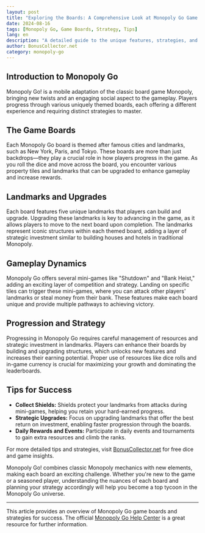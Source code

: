 ```yaml
---
layout: post
title: "Exploring the Boards: A Comprehensive Look at Monopoly Go Game Boards"
date: 2024-08-16
tags: [Monopoly Go, Game Boards, Strategy, Tips]
lang: en
description: "A detailed guide to the unique features, strategies, and gameplay of Monopoly Go boards."
author: BonusCollector.net
category: monopoly-go
---
```


## Introduction to Monopoly Go

Monopoly Go! is a mobile adaptation of the classic board game Monopoly, bringing new twists and an engaging social aspect to the gameplay. Players progress through various uniquely themed boards, each offering a different experience and requiring distinct strategies to master.

## The Game Boards

Each Monopoly Go board is themed after famous cities and landmarks, such as New York, Paris, and Tokyo. These boards are more than just backdrops—they play a crucial role in how players progress in the game. As you roll the dice and move across the board, you encounter various property tiles and landmarks that can be upgraded to enhance gameplay and increase rewards.

## Landmarks and Upgrades

Each board features five unique landmarks that players can build and upgrade. Upgrading these landmarks is key to advancing in the game, as it allows players to move to the next board upon completion. The landmarks represent iconic structures within each themed board, adding a layer of strategic investment similar to building houses and hotels in traditional Monopoly.

## Gameplay Dynamics

Monopoly Go offers several mini-games like "Shutdown" and "Bank Heist," adding an exciting layer of competition and strategy. Landing on specific tiles can trigger these mini-games, where you can attack other players' landmarks or steal money from their bank. These features make each board unique and provide multiple pathways to achieving victory.

## Progression and Strategy

Progressing in Monopoly Go requires careful management of resources and strategic investment in landmarks. Players can enhance their boards by building and upgrading structures, which unlocks new features and increases their earning potential. Proper use of resources like dice rolls and in-game currency is crucial for maximizing your growth and dominating the leaderboards.

## Tips for Success

- **Collect Shields:** Shields protect your landmarks from attacks during mini-games, helping you retain your hard-earned progress.
- **Strategic Upgrades:** Focus on upgrading landmarks that offer the best return on investment, enabling faster progression through the boards.
- **Daily Rewards and Events:** Participate in daily events and tournaments to gain extra resources and climb the ranks.

For more detailed tips and strategies, visit [BonusCollector.net](https://bonuscollector.net/monopoly-go-free-dice/) for free dice and game insights.

Monopoly Go! combines classic Monopoly mechanics with new elements, making each board an exciting challenge. Whether you're new to the game or a seasoned player, understanding the nuances of each board and planning your strategy accordingly will help you become a top tycoon in the Monopoly Go universe.

---

This article provides an overview of Monopoly Go game boards and strategies for success. The official [Monopoly Go Help Center](https://monopolygo.helpshift.com/hc/en/) is a great resource for further information.